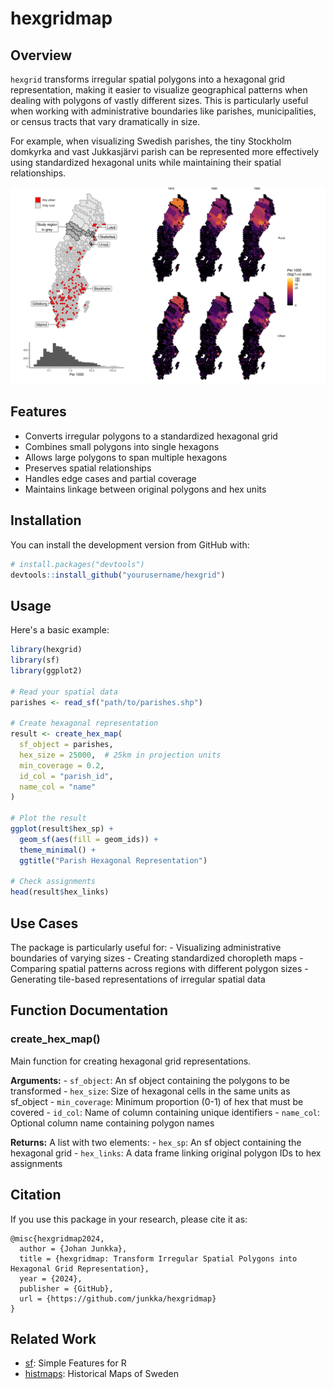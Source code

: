 # hexgridmap

## Overview

`hexgrid` transforms irregular spatial polygons into a hexagonal grid
representation, making it easier to visualize geographical patterns when
dealing with polygons of vastly different sizes. This is particularly
useful when working with administrative boundaries like parishes,
municipalities, or census tracts that vary dramatically in size.

For example, when visualizing Swedish parishes, the tiny Stockholm
domkyrka and vast Jukkasjärvi parish can be represented more effectively
using standardized hexagonal units while maintaining their spatial
relationships.

![Example transformation of irregular polygons to hex grid](example.png)

## Features

-   Converts irregular polygons to a standardized hexagonal grid
-   Combines small polygons into single hexagons
-   Allows large polygons to span multiple hexagons
-   Preserves spatial relationships
-   Handles edge cases and partial coverage
-   Maintains linkage between original polygons and hex units

## Installation

You can install the development version from GitHub with:

``` r
# install.packages("devtools")
devtools::install_github("yourusername/hexgrid")
```

## Usage

Here's a basic example:

``` r
library(hexgrid)
library(sf)
library(ggplot2)

# Read your spatial data
parishes <- read_sf("path/to/parishes.shp")

# Create hexagonal representation
result <- create_hex_map(
  sf_object = parishes,
  hex_size = 25000,  # 25km in projection units
  min_coverage = 0.2,
  id_col = "parish_id",
  name_col = "name"
)

# Plot the result
ggplot(result$hex_sp) +
  geom_sf(aes(fill = geom_ids)) +
  theme_minimal() +
  ggtitle("Parish Hexagonal Representation")

# Check assignments
head(result$hex_links)
```

## Use Cases

The package is particularly useful for: - Visualizing administrative
boundaries of varying sizes - Creating standardized choropleth maps -
Comparing spatial patterns across regions with different polygon sizes -
Generating tile-based representations of irregular spatial data

## Function Documentation

### create_hex_map()

Main function for creating hexagonal grid representations.

**Arguments:** - `sf_object`: An sf object containing the polygons to be
transformed - `hex_size`: Size of hexagonal cells in the same units as
sf_object - `min_coverage`: Minimum proportion (0-1) of hex that must be
covered - `id_col`: Name of column containing unique identifiers -
`name_col`: Optional column name containing polygon names

**Returns:** A list with two elements: - `hex_sp`: An sf object
containing the hexagonal grid - `hex_links`: A data frame linking
original polygon IDs to hex assignments

## Citation

If you use this package in your research, please cite it as:

```         
@misc{hexgridmap2024,
  author = {Johan Junkka},
  title = {hexgridmap: Transform Irregular Spatial Polygons into Hexagonal Grid Representation},
  year = {2024},
  publisher = {GitHub},
  url = {https://github.com/junkka/hexgridmap}
}
```

## Related Work

-   [sf](https://r-spatial.github.io/sf/): Simple Features for R
-   [histmaps](https://github.com/junkka/histmaps): Historical Maps of
    Sweden
